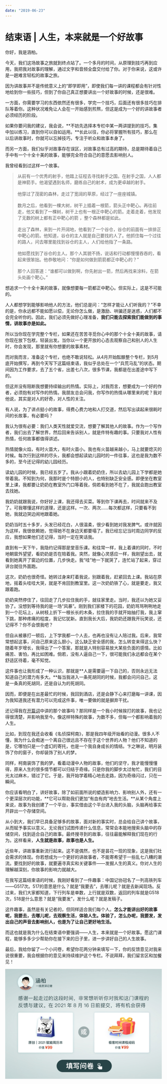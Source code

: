 ```yaml
---
date: "2019-06-23"
---  
```

      
# 结束语 | 人生，本来就是一个好故事
你好，我是涵柏。

今天，我们这场故事之旅就到终点站了。一个多月的时间，从原理到技巧再到应用，我把我对故事的理解，通过文字和音频全盘交付给了你。对于你来说，这或许是一趟难言轻松的故事之旅。

因为讲故事并不是传统意义上的“即学即用”，即使我们每一讲的课程都会有针对性地给到你一些技巧，但到了你自己真正想要讲出一个好故事的时候，还是很难。

一方面，你需要学习的东西依然还有很多，学完一个技巧，后面还有很多技巧在排队等着你。这种状况难免让人会在一开始感到煎熬，但这是成为一个好的讲故事者必须经历的阶段。

如果你要问我的建议，我会说，**不妨先选择本专栏中某一两讲提到的技巧，集中加以练习，直到你可以自如运用。**长此以往，你必将掌握所有技巧，那么在以后讲故事时，你就可以忘掉技巧，专注于听众和故事本身了。

而另一方面，我们似乎对故事存在误区，对故事总有过高的期待，总是期待着自己手中有一个十全十美的故事，能够完全符合自己的意愿去影响别人。

我曾经看到过这样一个故事。

> 从前有一个优秀的射手，他踏上征程去寻找射手之国。在射手之国，人人都是神箭手。他渴望遇到名师，磨练自己的射术，成为更卓越的射手。  
>    
> 他穿过了茂密的森林，走过了宽阔的草原，经过了一座座城镇。  
>    
> 数月之后，他看到一棵大树，树干上插着一根箭，箭头正中靶心。再往前走，他又看到了一棵树，树干上也有一根正中靶心的箭。走着走着，他发现了无数的树上都有正中靶心的箭 ，整个森林都是如此。  
>    
> 走出了森林，来到一片开阔地，他看到了一个谷仓，谷仓的前面有一排排正中靶心的箭。他知道，谷仓的主人就是自己要找的人了。他抓住每一个过往的路人，问去哪里能找到谷仓的主人，人们给他指了一条路。  
>    
> 他如愿找到了谷仓的主人。那个人其貌不扬，说话和行动都慢慢吞吞的，看起来很笨拙。他恭敬地问：“你是如何做到箭箭都正中靶心的？”  
>    
> 那个人回答道：“谁都可以做到啊，你先射出一箭，然后再找来涂料，在箭头处画个靶心。”

<!-- [[[read_end]]] -->

想追求一个十全十美的故事，就像想要每一箭都正中靶心。但实际上，这是不可能的。

人人都想学到能够影响他人的方法，他们总是问：“怎样才能让人们听我的？”不幸的是，你永远都不能如愿以偿，无论你怎么做，是激励、哄骗还是迷惑，人们都不会完全听你的。因此，我们必须先做好心理准备，**我们只能去探索我们能做到的事情，讲故事亦是如此。**

所以当你现在学完整个专栏，如果还在苦苦寻觅你心中的那个十全十美的故事，请你现在放下包袱，轻装出发。当你以一个更开放的心态去观察自己和别人的人生时，你会发现，那里就有你想要的故事素材。

而对我而言，准备这个专栏，也绝不敢说轻松。从4月开始酝酿整个专栏，到5月底开始撰写，再到今天写下这篇结束语，我似乎总处在一个“兵荒马乱”的状态。期间因为工作要求，去了五个省，出差七八次，很多节课，我都是在出差途中写下的。

但这并没有阻断我想要持续输出的热情。实际上，对我而言，想要成为一个好的作者，必须抱有对写作的热情。我朋友总会问我，你写作的热情从哪里来的呢？我对他说，其实是对人的好奇，对人性的关注。

有人说，为了讲点挺小的故事，得费心费力地和人打交道，然后写出读起来很耗时间的长故事，有必要吗？

我认为很有必要：我们人类天性就爱交流，想要了解其他人的故事。作为一个写作者，我们出去了解世界，然后回来告诉别人，就是件特有趣的事。只要我对人性有热情，任何故事都值得讲述。

热情就像火焰，有时火苗大，有时火苗小。我也有火苗越来越小，马上就要熄灭的时候。每次行到这样的尽头，我都会想起读幼儿园时的一件往事，这也是我为数不多的，至今还记得的幼儿园经历。

读幼儿园的时候，我已经五岁了。我从小跟着奶奶住，所以去幼儿园上下学都是她带着我。不知到为何，我那时是个特胆小的人，也特别缺乏安全感。即便坐在教室里上课，我都要让奶奶在教室外门口等着我，倘若看到她不在了，我就会跑出教室去找她。

我奶奶就跟我说，你好好上课，我还得去买菜。等到你下课再去，时间就来不及了。可我哪懂这样的道理，还是这样。一次、两次……每次都这样，只要看不到她，我就边哭边闹地跟着她。

奶奶当时五十多岁，头发已经花白，人很温柔，很少看到她对我发脾气。或许就因为这样，我很依赖她，觉得她不在身边天都要塌了。我已经忘记当时周边同学的反应，我想如果他们还记得，当时一定在笑话我。

直到有一天下午，我隐约记得那是堂音乐课。和往常一样，我上着课的同时，不时地朝窗外望望，看奶奶是否在陪着我。突然，就像心灵感应一样，我刚望出去，就看到她离开了窗边的位置，几步快走。我“哇”地一下就哭了，连忙站了起来，穿过讲台就往外面跑。

这次，奶奶也很奇怪。她转过身来盯着我说，别跟着我，赶紧回去上课。我站在原地，摇着头哇哇大哭，就是不肯回到教室里。这一次奶奶铁了心，就是要走，我又跟着跑。

奶奶突然停住了，往回走了几步拉住我的手，就往家里走。当时，我还以为她又妥协了。没想到等待我的是一场“风暴”。刚到我们家楼下的花园，奶奶骂骂咧咧地走到一个花坛上，从树枝上折下一根长长的木条，拉住我的手就开始抽打我，我上窜下跳，那种疼痛的程度，我记忆犹新。直到我长大后，我奶奶还跟我开玩笑说，还记得不？你不会恨我吧？

但自从被暴打一顿后，上下学我都一个人去，也再也没有让人陪过我。后来，我常常想起这事，问自己原来这么胆小，这么缺乏安全感的我，怎么转变来得这么快？随着年岁增长，我得出了一个答案，那就是人特别容易放大某些负面的感情。比如痛苦、害怕，再比如困难。倘若，没有人逼自己一下，很可能我们永远都会在某个舒适区待着，毫不知觉。

这件事也让我形成了一种认识，那就是**人是需要逼一下自己的，否则永远无法知道自己的潜力有多大。**每当我进入一条死胡同的时候，我都会问问自己，这是一条真的死胡同，还是自认为的死胡同。

因而，即便是在出差最忙的时候，我回到酒店，还是会静下心来打磨每一讲课，因为我知道我还有潜力可以完成这件事，唯一要做的就是摒弃干扰。

还记得我在[开篇词](https://time.geekbang.org/column/article/389374)中讲的那个故事吗？那同样是一个我小时候挨打的故事，我也记得很清楚，并影响我至今。像这样特殊的故事，为数不多，但每一个都影响着我的人生。

比如，到现在我还会收看《名侦探柯南》，那是我四年级开始看的动漫。很多人不懂，我为什么会痴迷一个离自己很远且不存在于这个世界的人物？他们不知道的是，它哪怕只是一个虚幻的寄托，也是一个我自身成长的情结。卞之琳说，明月装饰了你的窗子，你却装饰了别人的梦。

同样，柯南装饰了我的梦。看着动漫中人物的故事，他们的坚守，我才能慢慢懂得，原来人生的很多情节都可以归结于奇缘。只是你我的脚步太过匆忙，我们的目光太过麻木，错过了它。于是，我开始学着精心地去走路，因为奇缘闪过，只在一瞬间。

你应该看明白了，讲好故事，除了如前面所说的塑造影响力、影响别人外，还有一个更深层次的功能，**它可以帮助我们更加“有血有肉”地去生活。**从某个角度上来说，故事为我创建了一个平台，事实借由这个平台进入我的头脑，头脑再给事实开辟出一个存储空间。

从小到大，我们早已具备足够多的故事，面对新的事实时，总会给自己讲个故事，从而赋予事实以意义。无论我们试图传递什么信息，常常会本能地搜索头脑中的存储空间，找到适合自己的故事。最终搜寻到的故事，往往最能解释我们现在的行为。这样看来，**人生就是故事，故事也是人生。**

近些年，讲故事重新流行起来。这不是偶然，也不是昙花一现的现象，这是我们社会需求的体现。你若想成为一个更好的讲故事者，不能寄希望于一些乱七八糟的潮流。要找到好的故事，就要遍寻真实和关键事件——发掘人生的真义。你对人生的理解越深刻，你故事的影响力就越大。

在我写这篇结束语的时候，我刚好看到了一件趣事：中国记协冠名了一列高铁列车——G517次。517的意思是什么？就是“我要去”，去哪儿呢？就是去新闻现场。反过来，我们大家都知道，下行列车是单数，上行就是双数，返回的列车就是G518次，518是什么意思？就是“我要发”，发什么呢？就是发稿子。

这件趣事，虽然是有关记者的，但同样适合我们每个人。**怎么才能讲出好的故事呢，我要去，去哪儿呢，去观察生活，体验人生。体验了，怎么办呢，我要发，发出自己的声音去影响别人，也是为了让自己更好地生活。**

而这也就是我为什么在结束语中要强调——人生，本来就是一个好故事。愿这门课程，能够多多少少帮助你在接下来的日子里，进一步讲好自己的人生故事。

最后，我给你留了一个小问卷，希望你花两分钟来填写一下，你的反馈意见对我来说很重要，我会根据你的意见来持续维护这个专栏。不说拜拜，我们留言区和加餐见！

[![](./httpsstatic001geekbangorgresourceimage518e51f631049327b04328c078bb0a8dd78e.jpg)](https://jinshuju.net/f/aoDbPd)